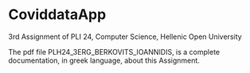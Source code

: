 # CoviddataApp
<p>3rd Assignment of PLI 24, Computer Science, Hellenic Open University</p>
<p>The pdf file PLH24_3ERG_BERKOVITS_IOANNIDIS, is a complete documentation, in greek language, about this Assignment.</p>

